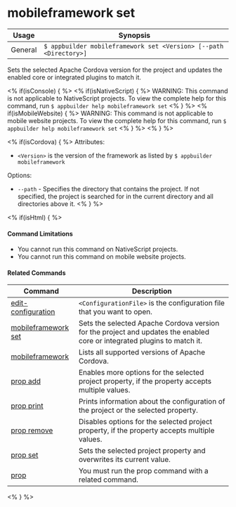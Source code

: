 mobileframework set
==========

Usage | Synopsis
------|-------
General | `$ appbuilder mobileframework set <Version> [--path <Directory>]`

Sets the selected Apache Cordova version for the project and updates the enabled core or integrated plugins to match it.

<% if(isConsole)  { %>
<% if(isNativeScript)  { %>
WARNING: This command is not applicable to NativeScript projects. To view the complete help for this command, run `$ appbuilder help mobileframework set`
<% } %>
<% if(isMobileWebsite)  { %>
WARNING: This command is not applicable to mobile website projects. To view the complete help for this command, run `$ appbuilder help mobileframework set`
<% } %>
<% } %>

<% if(isCordova)  { %>
Attributes:
* `<Version>` is the version of the framework as listed by `$ appbuilder mobileframework`

Options:
* `--path` - Specifies the directory that contains the project. If not specified, the project is searched for in the current directory and all directories above it.
<% } %>

<% if(isHtml) { %> 
#### Command Limitations

* You cannot run this command on NativeScript projects.
* You cannot run this command on mobile website projects.

#### Related Commands

Command | Description
----------|----------
[edit-configuration](edit-configuration.html) | `<ConfigurationFile>` is the configuration file that you want to open.
[mobileframework set](mobileframework-set.html) | Sets the selected Apache Cordova version for the project and updates the enabled core or integrated plugins to match it.
[mobileframework](mobileframework.html) | Lists all supported versions of Apache Cordova.
[prop add](prop-add.html) | Enables more options for the selected project property, if the property accepts multiple values.
[prop print](prop-print.html) | Prints information about the configuration of the project or the selected property.
[prop remove](prop-remove.html) | Disables options for the selected project property, if the property accepts multiple values.
[prop set](prop-set.html) | Sets the selected project property and overwrites its current value.
[prop](prop.html) | You must run the prop command with a related command.
<% } %>